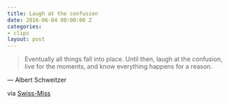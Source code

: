 ```yaml
---
title: Laugh at the confusion
date: 2016-06-04 00:00:00 Z
categories:
- clips
layout: post
---
```


> Eventually all things fall into place. Until then, laugh at the confusion, live for the moments, and know everything happens for a reason.

― Albert Schweitzer

via [Swiss-Miss](http://www.swiss-miss.com/2016/06/things-fall-into-place.html)